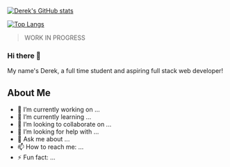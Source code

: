 [![Derek's GitHub stats](https://github-readme-stats.vercel.app/api?username=realDerekTan)](https://github.com/realDerekTan/github-readme-stats&theme=dark)

[![Top Langs](https://github-readme-stats.vercel.app/api/top-langs/?username=realDerekTan&layout=compact)](https://github.com/realDerekTan/github-readme-stats)

> WORK IN PROGRESS

### Hi there 👋

My name's Derek, a full time student and aspiring full stack web developer! 

## About Me

- 🔭 I’m currently working on ...
- 🌱 I’m currently learning ...
- 👯 I’m looking to collaborate on ...
- 🤔 I’m looking for help with ...
- 💬 Ask me about ...
- 📫 How to reach me: ...
- ⚡ Fun fact: ...
